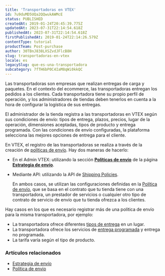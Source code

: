 ```yaml
---
title: 'Transportadoras en VTEX'
id: 7u9duMD5UQa2QQwukAWMcE
status: PUBLISHED
createdAt: 2019-01-24T20:45:39.775Z
updatedAt: 2023-07-31T22:14:54.618Z
publishedAt: 2023-07-31T22:14:54.618Z
firstPublishedAt: 2019-01-24T22:14:26.579Z
contentType: tutorial
productTeam: Post-purchase
author: 30TBnJ838LXSZvdJFlcB8H
slug: transportadoras-en-vtex
locale: es
legacySlug: que-es-una-transportadora
subcategory: 7fTH6bP0C4IaM8qWi0kkQC
---
```


Las transportadoras son empresas que realizan entregas de carga y paquetes. En el contexto del ecommerce, las transportadoras entregan los pedidos a los clientes. Cada transportadora tiene su propio perfil de operación, y los administradores de tiendas deben tenerlos en cuenta a la hora de configurar la logística de sus entregas.

El administrador de la tienda registra a las transportadoras en VTEX según sus condiciones de envío: tipos de entrega, plazos, precios, lugar de la operación, dimensiones aceptadas, tipos de producto y entrega programada. Con las condiciones de envío configuradas, la plataforma selecciona las mejores opciones de entrega para el cliente. 

En VTEX, el registro de las transportadoras se realiza a través de la creación de [políticas de envío](https://help.vtex.com/pt/tutorial/politica-de-envio--tutorials_140). Hay dos maneras de hacerlo:

* En el Admin VTEX: utilizando la sección **[Políticas de envío](https://help.vtex.com/pt/tutorial/politica-de-envio--tutorials_140)** de la página **[Estrategia de envío](https://help.vtex.com/pt/tutorial/estrategia-de-envio--58vLBDbjYVQzJ6rRc5QNz3)**. 
* Mediante API: utilizando la API de [Shipping Policies](https://developers.vtex.com/docs/api-reference/logistics-api#post-/api/logistics/pvt/shipping-policies).

    En ambos casos, se utilizan las configuraciones definidas en la [Política de envío](https://help.vtex.com/pt/tutorial/politica-de-envio--tutorials_140), que se basa en el contrato que tu tienda tiene con una transportadora, un prestador de servicios o cualquier otro tipo de contrato de servicio de envío que tu tienda ofrezca a los clientes.

Hay casos en los que es necesario registrar más de una política de envío para la misma transportadora, por ejemplo:

* La transportadora ofrece diferentes [tipos de entrega](https://help.vtex.com/pt/tutorial/como-funciona-o-tipo-de-entrega--tutorials_126) en un lugar.
* La transportadora ofrece los servicios de [entrega programada](https://help.vtex.com/pt/tutorial/entrega-agendada--22g3HAVCGLFiU7xugShOBi) y entrega no programada.
* La tarifa varía según el tipo de producto.

### Artículos relacionados
- [Estrategia de envío](https://help.vtex.com/es/tutorial/estrategia-de-envio--58vLBDbjYVQzJ6rRc5QNz3)
- [Política de envio](https://help.vtex.com/es/tutorial/politica-de-envio--tutorials_140)
